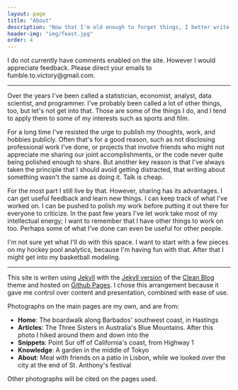 ```yaml
---
layout: page
title: "About"
description: "Now that I'm old enough to forget things, I better write them down."
header-img: "img/feast.jpg"
order: 4
---
```


[Jekyll]: http://jekyllrb.com/ "Jekyll"
[Jekyll version]: https://github.com/IronSummitMedia/startbootstrap-clean-blog-jekyll "Github: startbootstrap-clean-blog-jekyll"
[Clean Blog]: http://startbootstrap.com/template-overviews/clean-blog/ "startbootstrap.com"
[Github Pages]: https://pages.github.com/ "pages.github.com"

<style>
  .reverse {
    unicode-bidi: bidi-override;
    direction: rtl;
  }
  .atsign::before {
    content: "\0040";    /* Unicode character for @ symbol */
  }
</style>

I do not currently have comments enabled on the site. However I would appreciate feedback. Please direct your emails to 
<span class="reverse">moc.liamg<span class="atsign">yrotciv.ot.elbmuf</span></span>.

---

Over the years I've been called a statistician, economist, analyst, data scientist, and programmer. I've probably been called a lot of other things, too, but let's not get into that. Those are some of the things I do, and I tend to apply them to some of my interests such as sports and film.

For a long time I've resisted the urge to publish my thoughts, work, and hobbies publicly. Often that's for a good reason, such as not disclosing professional work I've done, or projects that involve friends who might not appreciate me sharing our joint accomplishments, or the code never quite being polished enough to share. But another key reason is that I've always taken the principle that I should avoid getting distracted, that writing about something wasn't the same as doing it. Talk is cheap.

For the most part I still live by that. However, sharing has its advantages. I can get useful feedback and learn new things. I can keep track of what I've worked on. I can be pushed to polish my work before putting it out there for everyone to criticize. In the past few years I've let work take most of my intellectual energy; I want to remember that I have other things to work on too. Perhaps some of what I've done can even be useful for other people.

I'm not sure yet what I'll do with this space. I want to start with a few pieces on my hockey pool analytics, because I'm having fun with that. After that I might get into my basketball modeling.

---

This site is writen using [Jekyll][Jekyll] with the [Jekyll version][Jekyll version] of the [Clean Blog][Clean Blog] theme and hosted on [Github Pages][Github Pages]. I chose this arrangement because it gave me control over content and presentation, combined with ease of use.

 
Photographs on the main pages are my own, and are from:


* **Home**: The boardwalk along Barbados' southwest coast, in Hastings
* **Articles**: The Three Sisters in Australia's Blue Mountains. After this photo I hiked around them and down into the
* **Snippets**: Point Sur off of California's coast, from Highway 1
* **Knowledge**: A garden in the middle of Tokyo
* **About**: Meal with friends on a patio in Lisbon, while we looked over the city at the end of St. Anthony's festival

Other photographs will be cited on the pages used.
